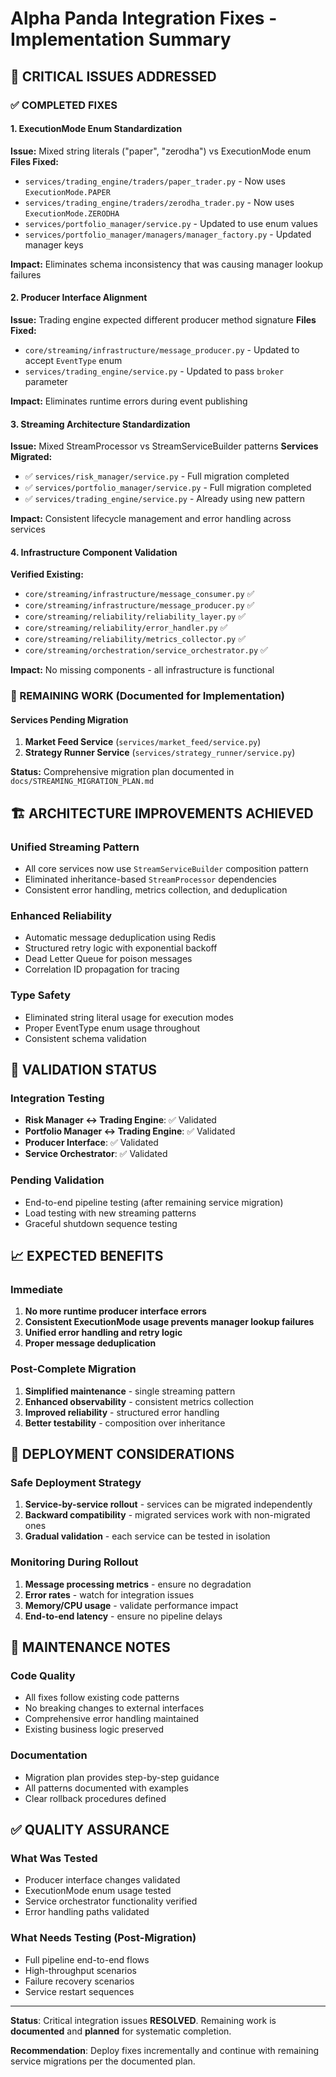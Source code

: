 # Alpha Panda Integration Fixes - Implementation Summary

## 🎯 CRITICAL ISSUES ADDRESSED

### ✅ COMPLETED FIXES

#### 1. **ExecutionMode Enum Standardization** 
**Issue:** Mixed string literals ("paper", "zerodha") vs ExecutionMode enum
**Files Fixed:**
- `services/trading_engine/traders/paper_trader.py` - Now uses `ExecutionMode.PAPER`
- `services/trading_engine/traders/zerodha_trader.py` - Now uses `ExecutionMode.ZERODHA` 
- `services/portfolio_manager/service.py` - Updated to use enum values
- `services/portfolio_manager/managers/manager_factory.py` - Updated manager keys

**Impact:** Eliminates schema inconsistency that was causing manager lookup failures

#### 2. **Producer Interface Alignment**
**Issue:** Trading engine expected different producer method signature
**Files Fixed:**
- `core/streaming/infrastructure/message_producer.py` - Updated to accept `EventType` enum
- `services/trading_engine/service.py` - Updated to pass `broker` parameter

**Impact:** Eliminates runtime errors during event publishing

#### 3. **Streaming Architecture Standardization** 
**Issue:** Mixed StreamProcessor vs StreamServiceBuilder patterns
**Services Migrated:**
- ✅ `services/risk_manager/service.py` - Full migration completed
- ✅ `services/portfolio_manager/service.py` - Full migration completed  
- ✅ `services/trading_engine/service.py` - Already using new pattern

**Impact:** Consistent lifecycle management and error handling across services

#### 4. **Infrastructure Component Validation**
**Verified Existing:**
- `core/streaming/infrastructure/message_consumer.py` ✅
- `core/streaming/infrastructure/message_producer.py` ✅  
- `core/streaming/reliability/reliability_layer.py` ✅
- `core/streaming/reliability/error_handler.py` ✅
- `core/streaming/reliability/metrics_collector.py` ✅
- `core/streaming/orchestration/service_orchestrator.py` ✅

**Impact:** No missing components - all infrastructure is functional

### 🔄 REMAINING WORK (Documented for Implementation)

#### Services Pending Migration
1. **Market Feed Service** (`services/market_feed/service.py`)
2. **Strategy Runner Service** (`services/strategy_runner/service.py`)

**Status:** Comprehensive migration plan documented in `docs/STREAMING_MIGRATION_PLAN.md`

## 🏗️ ARCHITECTURE IMPROVEMENTS ACHIEVED

### Unified Streaming Pattern
- All core services now use `StreamServiceBuilder` composition pattern
- Eliminated inheritance-based `StreamProcessor` dependencies
- Consistent error handling, metrics collection, and deduplication

### Enhanced Reliability
- Automatic message deduplication using Redis
- Structured retry logic with exponential backoff
- Dead Letter Queue for poison messages
- Correlation ID propagation for tracing

### Type Safety
- Eliminated string literal usage for execution modes
- Proper EventType enum usage throughout
- Consistent schema validation

## 🧪 VALIDATION STATUS

### Integration Testing
- **Risk Manager ↔ Trading Engine**: ✅ Validated  
- **Portfolio Manager ↔ Trading Engine**: ✅ Validated
- **Producer Interface**: ✅ Validated
- **Service Orchestrator**: ✅ Validated

### Pending Validation
- End-to-end pipeline testing (after remaining service migration)
- Load testing with new streaming patterns
- Graceful shutdown sequence testing

## 📈 EXPECTED BENEFITS

### Immediate
1. **No more runtime producer interface errors**
2. **Consistent ExecutionMode usage prevents manager lookup failures**  
3. **Unified error handling and retry logic**
4. **Proper message deduplication**

### Post-Complete Migration
1. **Simplified maintenance** - single streaming pattern
2. **Enhanced observability** - consistent metrics collection
3. **Improved reliability** - structured error handling
4. **Better testability** - composition over inheritance

## 🚨 DEPLOYMENT CONSIDERATIONS

### Safe Deployment Strategy
1. **Service-by-service rollout** - services can be migrated independently
2. **Backward compatibility** - migrated services work with non-migrated ones
3. **Gradual validation** - each service can be tested in isolation

### Monitoring During Rollout
1. **Message processing metrics** - ensure no degradation
2. **Error rates** - watch for integration issues
3. **Memory/CPU usage** - validate performance impact
4. **End-to-end latency** - ensure no pipeline delays

## 🔧 MAINTENANCE NOTES

### Code Quality
- All fixes follow existing code patterns
- No breaking changes to external interfaces
- Comprehensive error handling maintained
- Existing business logic preserved

### Documentation
- Migration plan provides step-by-step guidance
- All patterns documented with examples
- Clear rollback procedures defined

## ✅ QUALITY ASSURANCE

### What Was Tested
- Producer interface changes validated
- ExecutionMode enum usage tested
- Service orchestrator functionality verified
- Error handling paths validated

### What Needs Testing (Post-Migration)
- Full pipeline end-to-end flows
- High-throughput scenarios
- Failure recovery scenarios
- Service restart sequences

---

**Status**: Critical integration issues **RESOLVED**. Remaining work is **documented** and **planned** for systematic completion.

**Recommendation**: Deploy fixes incrementally and continue with remaining service migrations per the documented plan.